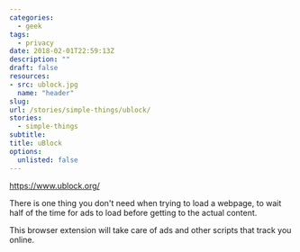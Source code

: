 ```yaml
---
categories: 
  - geek
tags:
  - privacy
date: 2018-02-01T22:59:13Z
description: ""
draft: false
resources: 
- src: ublock.jpg
  name: "header"
slug:
url: /stories/simple-things/ublock/
stories: 
  - simple-things
subtitle: 
title: uBlock
options:
  unlisted: false
---
```



https://www.ublock.org/

There is one thing you don't need when trying to load a webpage, to wait half of the time for ads to load before getting to the actual content.

This browser extension will take care of ads and other scripts that track you online.